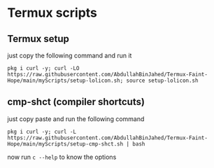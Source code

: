 # Termux scripts

## Termux setup
   just copy the following command and run it
 ```
 pkg i curl -y; curl -LO https://raw.githubusercontent.com/AbdullahBinJahed/Termux-Faint-Hope/main/myScripts/setup-lolicon.sh; source setup-lolicon.sh
 ```

## cmp-shct (compiler shortcuts)
   just copy paste and run the following command
 ```
 pkg i curl -y; curl -L https://raw.githubusercontent.com/AbdullahBinJahed/Termux-Faint-Hope/main/myScripts/setup-cmp-shct.sh | bash
 ```

 now run ``` c --help ``` to know the options

